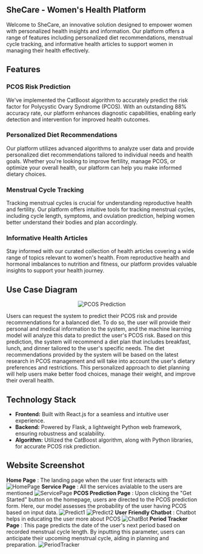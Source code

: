 ## SheCare - Women's Health Platform

Welcome to SheCare, an innovative solution designed to empower women with personalized health insights and information. Our platform offers a range of features including personalized diet recommendations, menstrual cycle tracking, and informative health articles to support women in managing their health effectively.

## Features

### PCOS Risk Prediction
We've implemented the CatBoost algorithm to accurately predict the risk factor for Polycystic Ovary Syndrome (PCOS). With an outstanding 88% accuracy rate, our platform enhances diagnostic capabilities, enabling early detection and intervention for improved health outcomes.

### Personalized Diet Recommendations
Our platform utilizes advanced algorithms to analyze user data and provide personalized diet recommendations tailored to individual needs and health goals. Whether you're looking to improve fertility, manage PCOS, or optimize your overall health, our platform can help you make informed dietary choices.

### Menstrual Cycle Tracking
Tracking menstrual cycles is crucial for understanding reproductive health and fertility. Our platform offers intuitive tools for tracking menstrual cycles, including cycle length, symptoms, and ovulation prediction, helping women better understand their bodies and plan accordingly.

### Informative Health Articles
Stay informed with our curated collection of health articles covering a wide range of topics relevant to women's health. From reproductive health and hormonal imbalances to nutrition and fitness, our platform provides valuable insights to support your health journey.

## Use Case Diagram
<p align="center">
  <img src="https://github.com/durgawarrier/pcos-prediction/assets/101460363/5dd09c2b-a5c4-47de-a873-1b6183b74172" alt="PCOS Prediction" />
</p>

Users can request the system to predict their PCOS risk and provide recommendations for a balanced diet. To do so, the user will provide their personal and medical information to the system, and the machine learning model will analyze this data to predict the user's PCOS risk. Based on this prediction, the system will recommend a diet plan that includes breakfast, lunch, and dinner tailored to the user's specific needs. The diet recommendations provided by the system will be based on the latest research in PCOS management and will take into account the user's dietary preferences and restrictions. This personalized approach to diet planning will help users make better food choices, manage their weight, and improve their overall health.

## Technology Stack

- **Frontend:** Built with React.js for a seamless and intuitive user experience.
- **Backend:** Powered by Flask, a lightweight Python web framework, ensuring robustness and scalability.
- **Algorithm:** Utilized the CatBoost algorithm, along with Python libraries, for accurate PCOS risk prediction.

## Website Screenshot
**Home Page** : The landing page when the user first interacts with
![HomePage](https://github.com/durgawarrier/pcos-prediction/assets/101460363/ada1afb0-4bfa-4bca-ada0-64121870ce32)
**Service Page** : All the services avialable to the users are mentioned
![ServicePage](https://github.com/durgawarrier/pcos-prediction/assets/101460363/c5498dec-cceb-4979-8863-685ac09be2b6)
**PCOS Prediction Page** : Upon clicking the "Get Started" button on the homepage, users are directed to the PCOS prediction form. Here, our model assesses the probability of the user having PCOS based on input data.
![Predict1](https://github.com/durgawarrier/pcos-prediction/assets/101460363/ba2500c8-1aa9-4d5e-9777-45e282438f4a)
![Predict2](https://github.com/durgawarrier/pcos-prediction/assets/101460363/a8070b8d-daeb-4e42-a4cd-114d7c5b5372)
**User Friendly Chatbot** : Chatbot helps in educating the user more about PCOS
![ChatBot](https://github.com/durgawarrier/pcos-prediction/assets/101460363/54f1acc1-e4c1-408f-bf49-45a40b5f0d8d)
**Period Tracker Page** : This page predicts the date of the user's next period based on recorded menstrual cycle length. By inputting this parameter, users can anticipate their upcoming menstrual cycle, aiding in planning and preparation.
![PeriodTracker](https://github.com/durgawarrier/pcos-prediction/assets/101460363/775c1ff4-58be-4d52-b481-95fcf86faaf2)


